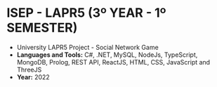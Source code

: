 # ISEP - LAPR5 (3º YEAR - 1º SEMESTER)

* University LAPR5 Project - Social Network Game
* **Languages and Tools:** C#, .NET, MySQL, NodeJs, TypeScript, MongoDB, Prolog, REST API, ReactJS, HTML, CSS, JavaScript and ThreeJS
* **Year:** 2022
